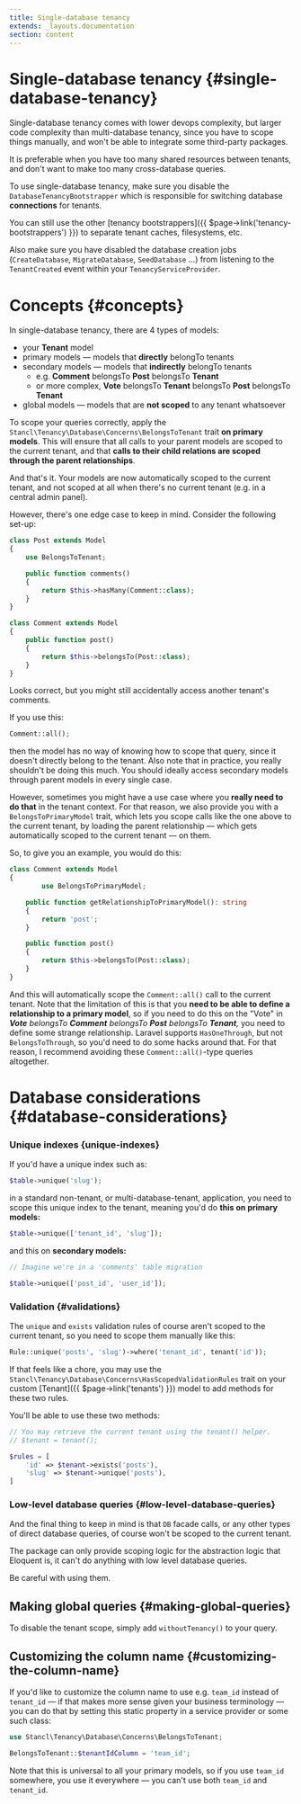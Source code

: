 ```yaml
---
title: Single-database tenancy
extends: _layouts.documentation
section: content
---
```


# Single-database tenancy {#single-database-tenancy}

Single-database tenancy comes with lower devops complexity, but larger code complexity than multi-database tenancy, since you have to scope things manually, and won't be able to integrate some third-party packages.

It is preferable when you have too many shared resources between tenants, and don't want to make too many cross-database queries.

To use single-database tenancy, make sure you disable the `DatabaseTenancyBootstrapper` which is responsible for switching database **connections** for tenants.

You can still use the other [tenancy bootstrappers]({{ $page->link('tenancy-bootstrappers') }}) to separate tenant caches, filesystems, etc.

Also make sure you have disabled the database creation jobs (`CreateDatabase`, `MigrateDatabase`, `SeedDatabase` ...) from listening to the `TenantCreated` event within your `TenancyServiceProvider`.

# Concepts {#concepts}

In single-database tenancy, there are 4 types of models:

- your **Tenant** model
- primary models — models that **directly** belongTo tenants
- secondary models — models that **indirectly** belongTo tenants
    - e.g. **Comment** belongsTo **Post** belongsTo **Tenant**
    - or more complex, **Vote** belongsTo **Tenant** belongsTo **Post** belongsTo **Tenant**
- global models — models that are **not scoped** to any tenant whatsoever

To scope your queries correctly, apply the `Stancl\Tenancy\Database\Concerns\BelongsToTenant` trait **on primary models**. This will ensure that all calls to your parent models are scoped to the current tenant, and that **calls to their child relations are scoped through the parent relationships**.

And that's it. Your models are now automatically scoped to the current tenant, and not scoped at all when there's no current tenant (e.g. in a central admin panel).

However, there's one edge case to keep in mind. Consider the following set-up:

```php
class Post extends Model
{
    use BelongsToTenant;

    public function comments()
    {
        return $this->hasMany(Comment::class);
    }
}

class Comment extends Model
{
    public function post()
    {
        return $this->belongsTo(Post::class);
    }
}
```

Looks correct, but you might still accidentally access another tenant's comments.

If you use this:

```php
Comment::all();
```

then the model has no way of knowing how to scope that query, since it doesn't directly belong to the tenant. Also note that in practice, you really shouldn't be doing this much. You should ideally access secondary models through parent models in every single case.

However, sometimes you might have a use case where you **really need to do that** in the tenant context. For that reason, we also provide you with a `BelongsToPrimaryModel` trait, which lets you scope calls like the one above to the current tenant, by loading the parent relationship — which gets automatically scoped to the current tenant — on them.

So, to give you an example, you would do this:

```php
class Comment extends Model
{
		use BelongsToPrimaryModel;

    public function getRelationshipToPrimaryModel(): string
    {
        return 'post';
    }

    public function post()
    {
        return $this->belongsTo(Post::class);
    }
}
```

And this will automatically scope the `Comment::all()` call to the current tenant. Note that the limitation of this is that you **need to be able to define a relationship to a primary model**, so if you need to do this on the "Vote" in ***Vote** belongsTo **Comment** belongsTo **Post** belongsTo **Tenant**,* you need to define some strange relationship. Laravel supports `HasOneThrough`, but not `BelongsToThrough`, so you'd need to do some hacks around that. For that reason, I recommend avoiding these `Comment::all()`-type queries altogether.

# Database considerations {#database-considerations}

### Unique indexes {unique-indexes}

If you'd have a unique index such as:

```php
$table->unique('slug');
```

in a standard non-tenant, or multi-database-tenant, application, you need to scope this unique index to the tenant, meaning you'd do **this on primary models:**

```php
$table->unique(['tenant_id', 'slug']);
```

and this on **secondary models:**

```php
// Imagine we're in a 'comments' table migration

$table->unique(['post_id', 'user_id']);
```

### Validation {#validations}

The `unique` and `exists` validation rules of course aren't scoped to the current tenant, so you need to scope them manually like this:

```php
Rule::unique('posts', 'slug')->where('tenant_id', tenant('id'));
```

If that feels like a chore, you may use the `Stancl\Tenancy\Database\Concerns\HasScopedValidationRules` trait on your custom [Tenant]({{ $page->link('tenants') }}) model to add methods for these two rules.

You'll be able to use these two methods:

```php
// You may retrieve the current tenant using the tenant() helper.
// $tenant = tenant();

$rules = [
    'id' => $tenant->exists('posts'),
    'slug' => $tenant->unique('posts'),
]
```

### Low-level database queries {#low-level-database-queries}

And the final thing to keep in mind is that `DB` facade calls, or any other types of direct database queries, of course won't be scoped to the current tenant.

The package can only provide scoping logic for the abstraction logic that Eloquent is, it can't do anything with low level database queries.

Be careful with using them.

## Making global queries {#making-global-queries}

To disable the tenant scope, simply add `withoutTenancy()` to your query.

## Customizing the column name {#customizing-the-column-name}

If you'd like to customize the column name to use e.g. `team_id` instead of `tenant_id` — if that makes more sense given your business terminology — you can do that by setting this static property in a service provider or some such class:

```php
use Stancl\Tenancy\Database\Concerns\BelongsToTenant;

BelongsToTenant::$tenantIdColumn = 'team_id';
```

Note that this is universal to all your primary models, so if you use `team_id` somewhere, you use it everywhere — you can't use both `team_id` and `tenant_id`.
